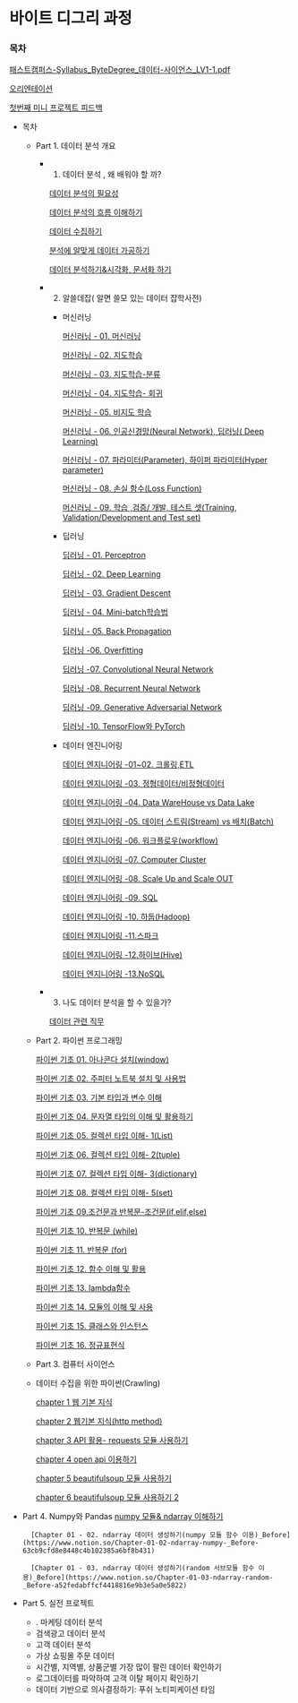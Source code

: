 # 바이트 디그리 과정

### 목차

[패스트캠퍼스-Syllabus_ByteDegree_데이터-사이언스_LV1-1.pdf](Untitled/-Syllabus_ByteDegree_-_LV1-1.pdf)

[오리엔테이션](https://www.notion.so/bc80caa9cd7f4785a500b8cc1b98fe7e)

[첫번째 미니 프로젝트 피드백](https://www.notion.so/647b5c928d384ab583083faee5419b26)

- 목차
    - Part 1. 데이터 분석 개요
        - 01. 데이터 분석 , 왜 배워야 할 까?

            [데이터 분석의 필요성](https://www.notion.so/1a4780255d0948d28bfb1a2a6e787d37)

            [데이터 분석의 흐름 이해하기](https://www.notion.so/655775143e12410fbf55fd7cf3f040f9)

            [데이터 수집하기](https://www.notion.so/5442cc81a35a4d34992d64c3d4402644)

            [분석에 알맞게 데이터 가공하기](https://www.notion.so/6ea6dd26b0324cafac6e6a23c38fc9a7)

            [데이터 분석하기&시각화, 문서화 하기](https://www.notion.so/00f100d25d084bc79644c7f674502c20)

        - 02. 알쓸데잡( 알면 쓸모 있는 데이터 잡학사전)
            - 머신러닝

                [머신러닝 - 01. 머신러닝](https://www.notion.so/01-3879155aebf442df89d42cfe16f44909)

                [머신러닝 - 02. 지도학습](https://www.notion.so/02-18f62776514742e9a1ff4617a29a16ed)

                [머신러닝 - 03. 지도학습-분류](https://www.notion.so/03-46c6376afa544b2d8ce95b0edb267bc1)

                [머신러닝 - 04. 지도학습- 회귀](https://www.notion.so/04-3c683c8e264e41c18047efe80e8d7308)

                [머신러닝 - 05. 비지도 학습](https://www.notion.so/05-447a5a8baa5c44ada6db61dcaf0711cd)

                [머신러닝 - 06. 인공신경망(Neural Network), 딥러닝( Deep Learning)](https://www.notion.so/06-Neural-Network-Deep-Learning-d6a8f476d1774822af57c3338cb77d5e)

                [머신러닝 - 07. 파라미터(Parameter), 하이퍼 파라미터(Hyper parameter)](https://www.notion.so/07-Parameter-Hyper-parameter-2a743fde3e4142c28a9ed8e3cf513f3c)

                [머신러닝 - 08. 손실 함수(Loss Function)](https://www.notion.so/08-Loss-Function-00a3bc70ba604d15add10abb25f6c4d7)

                [머신러닝 - 09. 학습 ,검증/ 개발, 테스트 셋(Training, Validation/Development and Test set)](https://www.notion.so/09-Training-Validation-Development-and-Test-set-0abee33df6fd4a448705db151212761d)

            - 딥러닝

                [딥러닝 - 01. Perceptron](https://www.notion.so/01-Perceptron-3dd42de3c8394447a72954feef89c07f)

                [딥러닝 - 02. Deep Learning](https://www.notion.so/02-Deep-Learning-570f76df5c684e468c4979cef37e331f)

                [딥러닝 - 03. Gradient Descent](https://www.notion.so/03-Gradient-Descent-8f24a4682d0c42d8a77f8112694aaee9)

                [딥러닝 - 04. Mini-batch학습법](https://www.notion.so/04-Mini-batch-51c53ee9fd9e4b398f42f0e0b33b0b14)

                [딥러닝 - 05. Back Propagation](https://www.notion.so/05-Back-Propagation-00ac24f08f794226af345d70203529b2)

                [딥러닝 -06. Overfitting](https://www.notion.so/06-Overfitting-b95cdcdda58541efb4b94820834e3c38)

                [딥러닝 -07. Convolutional Neural Network](https://www.notion.so/07-Convolutional-Neural-Network-829c3e405b76415f8ebe664fb85ae693)

                [딥러닝 -08. Recurrent Neural Network](https://www.notion.so/08-Recurrent-Neural-Network-3f73a2c4ae304fb4b398a904358fc946)

                [딥러닝 -09. Generative Adversarial Network](https://www.notion.so/09-Generative-Adversarial-Network-43fe22c309d1474ab40de6454fbbc79d)

                [딥러닝 -10. TensorFlow와 PyTorch](https://www.notion.so/10-TensorFlow-PyTorch-fd93763c0ef8489db89a8a8f93c4f378)

            - 데이터 엔진니어링

                [데이터 엔지니어링 -01~02. 크롤링,ETL](https://www.notion.so/01-02-ETL-c8dc1c9d1d2a4df8a816608d5a36a3bd)

                [데이터 엔지니어링 -03. 정형데이터/비정형데이터](https://www.notion.so/03-38898888d9f743ce9734a884338f9274)

                [데이터 엔지니어링 -04. Data WareHouse vs Data Lake](https://www.notion.so/04-Data-WareHouse-vs-Data-Lake-c622ca57bcc648038747a577d2911b8f)

                [데이터 엔지니어링 -05. 데이터 스트림(Stream) vs 배치(Batch)](https://www.notion.so/05-Stream-vs-Batch-2f0e71bec2584bcdb202b0eab906d053)

                [데이터 엔지니어링 -06. 워크플로우(workflow)](https://www.notion.so/06-workflow-50b7a7bb4b3b4c689b720a0daec12634)

                [데이터 엔지니어링 -07. Computer Cluster](https://www.notion.so/07-Computer-Cluster-d1fef748d1694aceab32c3c8b8d0b9f7)

                [데이터 엔지니어링 -08. Scale Up and Scale OUT](https://www.notion.so/08-Scale-Up-and-Scale-OUT-d32675e0b684445991867c50665e8924)

                [데이터 엔지니어링 -09. SQL](https://www.notion.so/09-SQL-bf193fa2f3214519ac69cdf3328d14b8)

                [데이터 엔지니어링 -10. 하둡(Hadoop)](https://www.notion.so/10-Hadoop-b28c884c6a47491ea2863205e0bc6f00)

                [데이터 엔지니어링 -11.스파크](https://www.notion.so/11-9cd9cfe2ff344f6bb77dbf7f993af7d6)

                [데이터 엔지니어링 -12.하이브(Hive)](https://www.notion.so/12-Hive-0bc8fdb271554860b9628660a55fb102)

                [데이터 엔지니어링 -13.NoSQL](https://www.notion.so/13-NoSQL-3d9a10365fa14c75af7e8bfa2baea89c)

        - 03. 나도 데이터 분석을 할 수 있을가?

            [데이터 관련 직무](https://www.notion.so/4860de3a7f564e0cb9c181bab76eac03)

    - Part 2. 파이썬 프로그래밍

        [파이썬 기초 01. 아나콘다 설치(window)](https://www.notion.so/01-window-b67dba81ade54e4f96b4460561f36a40)

        [파이썬 기초 02. 주피터 노트북 설치 및 사용법](https://www.notion.so/02-d7e96cefef444d9a8649beda50c9510f)

        [파이썬 기초 03. 기본 타입과 변수 이해](https://www.notion.so/03-9a980f064d7a403cb5c8efe75ca72cee)

        [파이썬 기초 04. 문자열 타입의 이해 및 활용하기](https://www.notion.so/04-f7c471eb3e094d6e89a44886d14d9b11)

        [파이썬 기초 05. 컬렉션 타입 이해- 1(List)](https://www.notion.so/05-1-List-be4b9a3e275c4bc9992360191483bde3)

        [파이썬 기초 06. 컬렉션 타입 이해- 2(tuple)](https://www.notion.so/06-2-tuple-ea6a62ea1b7b45f8aa210f274e2f8d44)

        [파이썬 기초 07. 컬렉션 타입 이해- 3(dictionary)](https://www.notion.so/07-3-dictionary-a3bac49b103d48219d7000d0be0b6a8b)

        [파이썬 기초 08. 컬렉션 타입 이해- 5(set)](https://www.notion.so/08-5-set-c6ff0cdb6d7946cfaf697faf55c30ced)

        [파이썬 기초 09.조건문과 반복문-조건문(if,elif,else)](https://www.notion.so/09-if-elif-else-9dce95b8e5fd422e80045f2910cfff4e)

        [파이썬 기초 10. 반복문 (while)](https://www.notion.so/10-while-64eaed07e50f45a9ae1272ae0699cf35)

        [파이썬 기초 11. 반복문 (for)](https://www.notion.so/11-for-3b0b5c7a804e46ccbe5cc1f26ea63d41)

        [파이썬 기초 12. 함수 이해 및 활용](https://www.notion.so/12-7aa2f77d3b7c466a9d145c2ef2ab2ce5)

        [파이썬 기초 13. lambda함수](https://www.notion.so/13-lambda-1ef4208342094c1d86997521ea3642fa)

        [파이썬 기초 14. 모듈의 이해 및 사용](https://www.notion.so/14-640b1719ca244b6492abf35bf3e185b6)

        [파이썬 기초 15. 클래스와 인스턴스](https://www.notion.so/15-4f6d60c0463f4a90ba984e025dba14b9)

        [파이썬 기초 16. 정규표현식](https://www.notion.so/16-218b785ee016420f952fd784888becfd)

    - Part 3. 컴퓨터 사이언스
    - 데이터 수집을 위한 파이썬(Crawling)

        [chapter 1 웹 기본 지식](https://www.notion.so/chapter-1-ad0432227c6844e7b61a4f4b49ba6314)

        [chapter 2 웹기본 지식(http method)](https://www.notion.so/chapter-2-http-method-1cf2e5e32f26493cb09a853e31c751fa)

        [chapter 3 API 활용- requests 모듈 사용하기](https://www.notion.so/chapter-3-API-requests-f373fa8d33be40dfb4e26f807d05171f)

        [chapter 4 open api 이용하기](https://www.notion.so/chapter-4-open-api-df6cb5a9e5bb4bf68104aed235ed323c)

        [chapter 5 beautifulsoup 모듈 사용하기](https://www.notion.so/chapter-5-beautifulsoup-b29b5da1305d45c3b3637edb307bf5da)

        [chapter 6 beautifulsoup 모듈 사용하기 2](https://www.notion.so/chapter-6-beautifulsoup-2-5c47d98ef0ef41f29e5ecb90e05f6249)

- Part 4. Numpy와 Pandas
        [numpy 모듈& ndarray 이해하기](https://www.notion.so/numpy-ndarray-48b90af10b064e1382f8683cd02c7980)

        [Chapter 01 - 02. ndarray 데이터 생성하기(numpy 모듈 함수 이용)_Before](https://www.notion.so/Chapter-01-02-ndarray-numpy-_Before-63cb9cfd8e8448c4b102385a6bf8b431)

        [Chapter 01 - 03. ndarray 데이터 생성하기(random 서브모듈 함수 이용)_Before](https://www.notion.so/Chapter-01-03-ndarray-random-_Before-a52fedabffcf4418816e9b3e5a0e5822)

- Part 5. 실전 프로젝트
    - . 마케팅 데이터 분석
    - 검색광고 데이터 분석
    - 고객 데이터 분석
    - 가상 쇼핑몰 주문 데이터
    - 시간별, 지역별, 상품군별 가장 많이 팔린 데이터 확인하기
    - 로그데이터를 파악하여 고객 이탈 페이지 확인하기
    - 데이터 기반으로 의사결정하기: 푸쉬 노티피케이션 타임